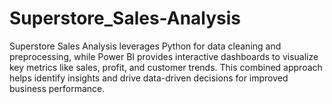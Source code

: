 # Superstore_Sales-Analysis
Superstore Sales Analysis leverages Python for data cleaning and preprocessing, while Power BI provides interactive dashboards to visualize key metrics like sales, profit, and customer trends. This combined approach helps identify insights and drive data-driven decisions for improved business performance.
